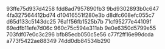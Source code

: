 93ffe75d937d4258
fdd8ad7957890fb3
9bd9302893b0c647
4fa327564412bd74
d10416551f280e3b
d8dfc608efc055c7
d65d133c5143dc25
76a1f56fb1525b7b
71cf95277e44109f
69edfb11efe7d06c
960c75c594e311ab
9e0e6350d5799e55
703fdf07e0c3c296
bfb85ecb050c5e56
c77f2ff16e99dcda
a773f5422ae88349
74dd0db84534b290
